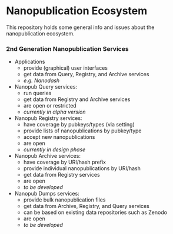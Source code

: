 # Nanopublication Ecosystem

This repository holds some general info and issues about the nanopublication ecosystem.

### 2nd Generation Nanopublication Services

- Applications
  - provide (graphical) user interfaces
  - get data from Query, Registry, and Archive services
  - _e.g. Nanodash_
- Nanopub Query services:
  - run queries
  - get data from Registry and Archive services
  - are open or restricted
  - _currently in alpha version_
- Nanopub Registry services:
  - have coverage by pubkeys/types (via setting)
  - provide lists of nanopublications by pubkey/type
  - accept new nanopublications
  - are open
  - _currently in design phase_
- Nanopub Archive services:
  - have coverage by URI/hash prefix
  - provide individual nanopublications by URI/hash
  - get data from Registry services
  - are open
  - _to be developed_
- Nanopub Dumps services:
  - provide bulk nanopublication files
  - get data from Archive, Registry, and Query services
  - can be based on existing data repositories such as Zenodo
  - are open
  - _to be developed_
